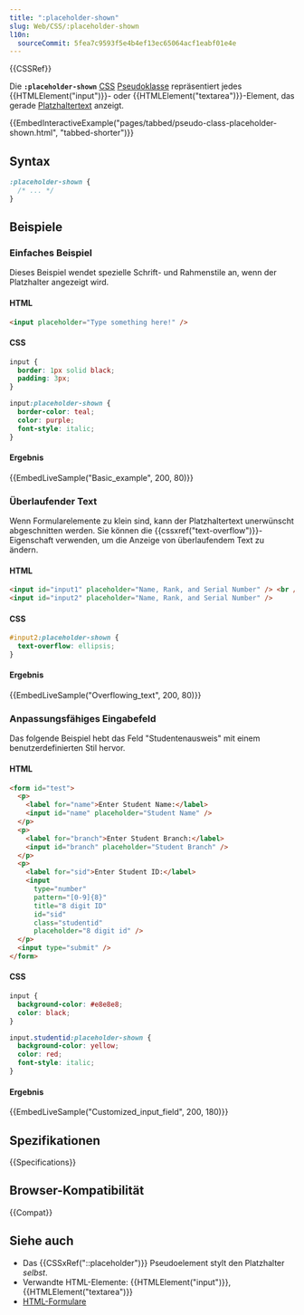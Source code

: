 ```yaml
---
title: ":placeholder-shown"
slug: Web/CSS/:placeholder-shown
l10n:
  sourceCommit: 5fea7c9593f5e4b4ef13ec65064acf1eabf01e4e
---
```


{{CSSRef}}

Die **`:placeholder-shown`** [CSS](/de/docs/Web/CSS) [Pseudoklasse](/de/docs/Web/CSS/Pseudo-classes) repräsentiert jedes {{HTMLElement("input")}}- oder {{HTMLElement("textarea")}}-Element, das gerade [Platzhaltertext](/de/docs/Web/HTML/Element/input#placeholder) anzeigt.

{{EmbedInteractiveExample("pages/tabbed/pseudo-class-placeholder-shown.html", "tabbed-shorter")}}

## Syntax

```css
:placeholder-shown {
  /* ... */
}
```

## Beispiele

### Einfaches Beispiel

Dieses Beispiel wendet spezielle Schrift- und Rahmenstile an, wenn der Platzhalter angezeigt wird.

#### HTML

```html
<input placeholder="Type something here!" />
```

#### CSS

```css
input {
  border: 1px solid black;
  padding: 3px;
}

input:placeholder-shown {
  border-color: teal;
  color: purple;
  font-style: italic;
}
```

#### Ergebnis

{{EmbedLiveSample("Basic_example", 200, 80)}}

### Überlaufender Text

Wenn Formularelemente zu klein sind, kann der Platzhaltertext unerwünscht abgeschnitten werden. Sie können die {{cssxref("text-overflow")}}-Eigenschaft verwenden, um die Anzeige von überlaufendem Text zu ändern.

#### HTML

```html
<input id="input1" placeholder="Name, Rank, and Serial Number" /> <br /><br />
<input id="input2" placeholder="Name, Rank, and Serial Number" />
```

#### CSS

```css
#input2:placeholder-shown {
  text-overflow: ellipsis;
}
```

#### Ergebnis

{{EmbedLiveSample("Overflowing_text", 200, 80)}}

### Anpassungsfähiges Eingabefeld

Das folgende Beispiel hebt das Feld "Studentenausweis" mit einem benutzerdefinierten Stil hervor.

#### HTML

```html
<form id="test">
  <p>
    <label for="name">Enter Student Name:</label>
    <input id="name" placeholder="Student Name" />
  </p>
  <p>
    <label for="branch">Enter Student Branch:</label>
    <input id="branch" placeholder="Student Branch" />
  </p>
  <p>
    <label for="sid">Enter Student ID:</label>
    <input
      type="number"
      pattern="[0-9]{8}"
      title="8 digit ID"
      id="sid"
      class="studentid"
      placeholder="8 digit id" />
  </p>
  <input type="submit" />
</form>
```

#### CSS

```css
input {
  background-color: #e8e8e8;
  color: black;
}

input.studentid:placeholder-shown {
  background-color: yellow;
  color: red;
  font-style: italic;
}
```

#### Ergebnis

{{EmbedLiveSample("Customized_input_field", 200, 180)}}

## Spezifikationen

{{Specifications}}

## Browser-Kompatibilität

{{Compat}}

## Siehe auch

- Das {{CSSxRef("::placeholder")}} Pseudoelement stylt den Platzhalter _selbst_.
- Verwandte HTML-Elemente: {{HTMLElement("input")}}, {{HTMLElement("textarea")}}
- [HTML-Formulare](/de/docs/Learn/Forms)
